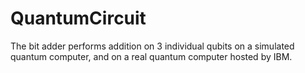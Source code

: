 # QuantumCircuit
The bit adder performs addition on 3 individual qubits on a simulated quantum computer, and on a real quantum computer hosted by IBM.
